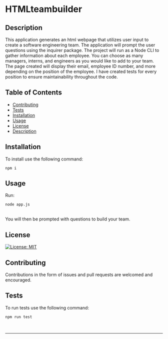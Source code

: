 # HTMLteambuilder

## Description 

This application generates an html webpage that utilizes user input to create a software engineering team. The application will prompt the user questions using the inquirer package. The project will run as a Node CLI to gather information about each employee. You can choose as many managers, interns, and engineers as you would like to add to your team. The page created will display their email, employee ID number, and more depending on the position of the employee. I have created tests for every position to ensure maintainability throughout the code.
 


## Table of Contents


* [Contributing](#contributing)
* [Tests](#tests)
* [Installation](#installation)
* [Usage](#usage)
* [License](#license)
* [Description](#description)


## Installation

To install use the following command:<br>
<pre><code>npm i</pre></code>


## Usage 


Run: <pre><code>node app.js</pre></code><br>
You will then be prompted with questions to build your team.




## License

[![License: MIT](https://img.shields.io/badge/License-MIT-yellow.svg)](https://opensource.org/licenses/MIT)



## Contributing

Contributions in the form of issues and pull requests are welcomed and encouraged.

## Tests

To run tests use the following command:

<pre><code>npm run test</pre></code><br>


---
